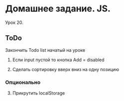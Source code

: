 ﻿# Домашнее задание. JS. 
Урок 20.

## ToDo

Закончить Todo list начатый на уроке


1. Если input пустой то кнопка Add = disabled

2. Сделать сортировку вверх вниз на одну позицию  


### Опционально

3. Прикрутить localStorage
